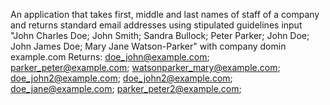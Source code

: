 An application that takes first, middle and last names of staff of a company and returns standard email addresses using stipulated guidelines
input "John Charles Doe; John Smith; Sandra Bullock; Peter Parker; John Doe; John James Doe; Mary Jane Watson-Parker" with company domin example.com  Returns: doe_john@example.com; parker_peter@example.com; watsonparker_mary@example.com; doe_john2@example.com; doe_john2@example.com; doe_jane@example.com; parker_peter2@example.com; 
